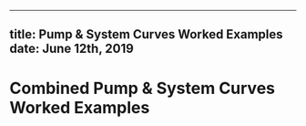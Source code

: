 -----
title: Pump & System Curves Worked Examples
date:  June 12th, 2019
-----

# Combined Pump & System Curves Worked Examples
